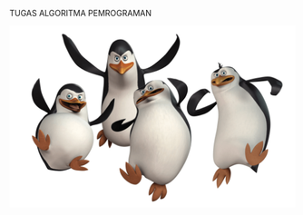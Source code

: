 TUGAS ALGORITMA PEMROGRAMAN

![alt text](https://github.com/Ryfless/Tugas-Bersama/blob/main/image.png?raw=true)
